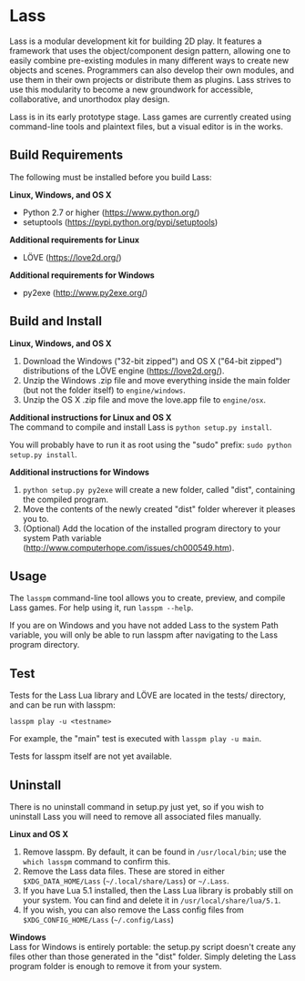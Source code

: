 Lass
====

Lass is a modular development kit for building 2D play. It features a framework that uses the object/component design pattern, allowing one to easily combine pre-existing modules in many different ways to create new objects and scenes. Programmers can also develop their own modules, and use them in their own projects or distribute them as plugins. Lass strives to use this modularity to become a new groundwork for accessible, collaborative, and unorthodox play design.

Lass is in its early prototype stage. Lass games are currently created using command-line tools and plaintext files, but a visual editor is in the works.

Build Requirements
------------------

The following must be installed before you build Lass:

**Linux, Windows, and OS X**  
* Python 2.7 or higher (https://www.python.org/)
* setuptools (https://pypi.python.org/pypi/setuptools)

**Additional requirements for Linux**  
* LÖVE (https://love2d.org/)

**Additional requirements for Windows**  
* py2exe (http://www.py2exe.org/)

Build and Install
-----------------

**Linux, Windows, and OS X**  
1. Download the Windows ("32-bit zipped") and OS X ("64-bit zipped") distributions of the LÖVE engine (https://love2d.org/).  
2. Unzip the Windows .zip file and move everything inside the main folder (but not the folder itself) to `engine/windows`.  
3. Unzip the OS X .zip file and move the love.app file to `engine/osx`.

**Additional instructions for Linux and OS X**  
The command to compile and install Lass is `python setup.py install`.

You will probably have to run it as root using the "sudo" prefix: `sudo python setup.py install`.

**Additional instructions for Windows**  
1. `python setup.py py2exe` will create a new folder, called "dist", containing the compiled program.  
2. Move the contents of the newly created "dist" folder wherever it pleases you to.  
3. (Optional) Add the location of the installed program directory to your system Path variable (http://www.computerhope.com/issues/ch000549.htm).

Usage
-----

The `lasspm` command-line tool allows you to create, preview, and compile Lass games. For help using it, run `lasspm --help`.

If you are on Windows and you have not added Lass to the system Path variable, you will only be able to run lasspm after navigating to the Lass program directory.

Test
----

Tests for the Lass Lua library and LÖVE are located in the tests/ directory, and can be run with lasspm:

`lasspm play -u <testname>`

For example, the "main" test is executed with `lasspm play -u main`.

Tests for lasspm itself are not yet available.

Uninstall
---------

There is no uninstall command in setup.py just yet, so if you wish to uninstall Lass you will need to remove all associated files manually.

**Linux and OS X**  
1. Remove lasspm. By default, it can be found in `/usr/local/bin`; use the `which lasspm` command to confirm this.  
2. Remove the Lass data files. These are stored in either `$XDG_DATA_HOME/Lass` (`~/.local/share/Lass`) or `~/.Lass`.  
3. If you have Lua 5.1 installed, then the Lass Lua library is probably still on your system. You can find and delete it in `/usr/local/share/lua/5.1`.  
4. If you wish, you can also remove the Lass config files from `$XDG_CONFIG_HOME/Lass` (`~/.config/Lass`)

**Windows**  
Lass for Windows is entirely portable: the setup.py script doesn't create any files other than those generated in the "dist" folder. Simply deleting the Lass program folder is enough to remove it from your system.
